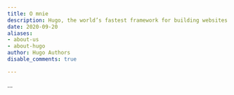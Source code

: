 ```yaml
---
title: O mnie
description: Hugo, the world’s fastest framework for building websites
date: 2020-09-20
aliases:
- about-us
- about-hugo
author: Hugo Authors
disable_comments: true

---
```

...